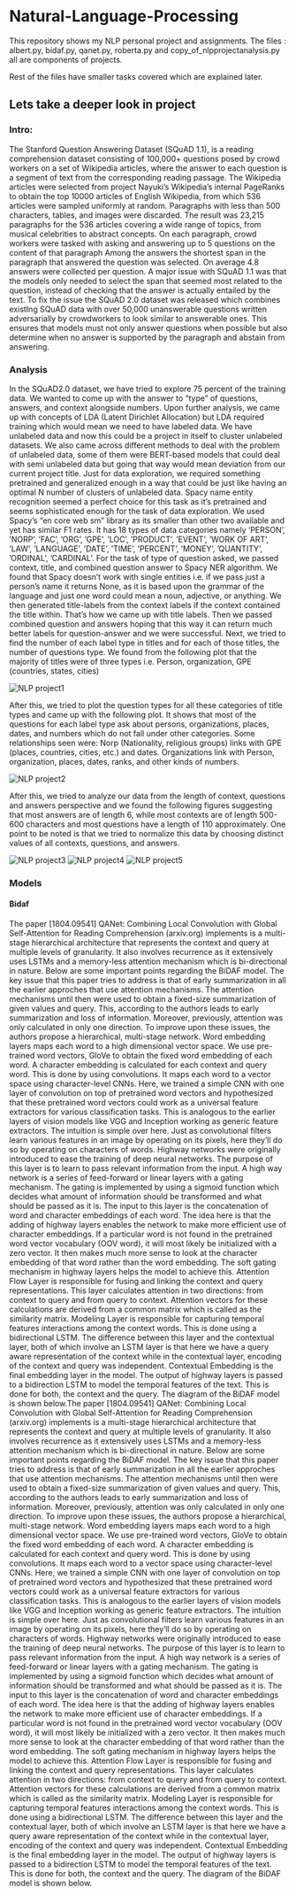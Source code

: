 # Natural-Language-Processing

This repository shows my NLP personal project and assignments. 
The files : albert.py, bidaf.py, qanet.py, roberta.py and copy_of_nlpprojectanalysis.py all are components of projects.

Rest of the files have smaller tasks covered which are explained later.

## Lets take a deeper look in project

### Intro:
The Stanford Question Answering Dataset (SQuAD 1.1), is a reading comprehension dataset consisting of 100,000+ questions posed by crowd workers on a set of Wikipedia articles, where the answer to each question is a segment of text from the corresponding reading passage.
The Wikipedia articles were selected from project Nayuki’s Wikipedia’s internal PageRanks to obtain the top 10000 articles of English Wikipedia, from which 536 articles were sampled uniformly at random. Paragraphs with less than 500 characters, tables, and images were discarded.
The result was 23,215 paragraphs for the 536 articles covering a wide range of topics, from musical celebrities to abstract concepts. On each paragraph, crowd workers were tasked with asking and answering up to 5 questions on the content of that paragraph Among the answers the shortest span in the paragraph that answered the question was selected. On average 4.8 answers were collected per question.
A major issue with SQuAD 1.1 was that the models only needed to select the span that seemed most related to the question, instead of checking that the answer is actually entailed by the text. To fix the issue the SQuAD 2.0 dataset was released which combines existIng SQuAD data with over 50,000 unanswerable questions written adversarially by crowdworkers to look similar to answerable ones. This ensures that models must not only answer questions when possible but also determine when no answer is supported by the paragraph and abstain from answering.

### Analysis
In the SQuAD2.0 dataset, we have tried to explore 75 percent of the training data. We wanted to come up with the answer to “type” of questions, answers, and context alongside numbers. Upon further analysis, we came up with concepts of LDA (Latent Dirichlet Allocation) but LDA required training which would mean we need to have labeled data. We have unlabeled data and now this could be a project in itself to cluster unlabeled datasets. We also came across different methods to deal with the problem of unlabeled data, some of them were BERT-based models that could deal with semi unlabeled data but going that way would mean deviation from our current project title. Just for data exploration, we required something pretrained and generalized enough in a way that could be just like having an optimal
N number of clusters of unlabeled data. Spacy name entity recognition seemed a perfect choice for this task as it’s pretrained and seems sophisticated enough for the task of data exploration. We used Spacy’s “en core web sm” library as its smaller than other two available and yet has similar F1 rates. It has 18 types of data categories namely ‘PERSON’, ’NORP’, ’FAC’, ’ORG’, ’GPE’, ’LOC’, ’PRODUCT’, ’EVENT’, ’WORK OF ART’, ’LAW’, ’LANGUAGE’, ’DATE’, ’TIME’, ’PERCENT’, ’MONEY’, ’QUANTITY’, ’ORDINAL’, ’CARDINAL’. For the task of type of question asked, we passed context, title, and combined question answer to Spacy NER algorithm. 
We found that Spacy doesn’t work with single entities i.e. if we pass just a person’s name it returns None, as it is based upon the grammar of the language and just one word could mean a noun, adjective, or anything. We then generated title-labels from the context labels if the context contained the title within. That’s how we came up with title labels. Then we passed combined question and answers hoping that this way it can return much better labels for question-answer and we were successful.
Next, we tried to find the number of each label type in titles and for each of those titles, the number of questions type. We found from the following plot that the majority of titles were of three types i.e. Person, organization, GPE (countries, states, cities)

![NLP project1](https://user-images.githubusercontent.com/19994641/200920674-29f8ede3-6beb-493c-9ad5-758fb90e2f24.png)

After this, we tried to plot the question types for all these categories of title types and came up with the following plot. It shows that most of the questions for each label type ask about persons, organizations, places, dates, and numbers which do not fall under other categories. Some relationships seen were: Norp (Nationality, religious groups) links with GPE (places, countries, cities, etc.) and dates. Organizations link with Person, organization, places, dates, ranks, and other kinds of numbers.

![NLP project2](https://user-images.githubusercontent.com/19994641/200920945-65ccf654-bb99-4ac0-84ae-af26770de34b.png)

After this, we tried to analyze our data from the length of context, questions and answers perspective and we found the following figures suggesting that most answers are of length 6, while most contexts are of length 500-600 characters and most questions have a length of 110 approximately. One point to be noted is that we tried to normalize this data by choosing distinct values of all contexts, questions, and answers.

![NLP project3](https://user-images.githubusercontent.com/19994641/200921754-2e962745-d797-454e-8229-5ef0d4bfaa5c.png)
![NLP project4](https://user-images.githubusercontent.com/19994641/200921827-63865472-798a-45da-83c2-1c740e39ac2d.png)
![NLP project5](https://user-images.githubusercontent.com/19994641/200921889-1c62f97e-7362-4bf0-a4da-8bacb2091bd3.png)

### Models
#### Bidaf
The paper [1804.09541] QANet: Combining Local Convolution with Global Self-Attention for Reading Comprehension (arxiv.org) implements is a multi-stage hierarchical architecture that represents the context and query at multiple levels of granularity. It also involves recurrence as it extensively uses LSTMs and a memory-less attention mechanism which is bi-directional in nature. Below are some important points regarding the BiDAF model. The key issue that this paper tries to address is that of early summarization in all the earlier approches that use attention mechanisms. The attention mechanisms until then were used to obtain a fixed-size summarization of given values and query. This, according to the authors leads to early summarization and loss of information. Moreover, previously, attention was only calculated in only one direction. To improve upon these issues, the authors propose a hierarchical, multi-stage network. Word embedding layers maps each word to a high dimensional vector space. We use pre-trained word vectors, GloVe to obtain the fixed word embedding of each word. A character embedding is calculated for each context and query word. This is done by using convolutions. It maps each word to a vector space using character-level CNNs. Here, we trained a simple CNN with one layer of convolution on top of pretrained word vectors and hypothesized that these pretrained word vectors could work as a universal feature extractors for various classification tasks. This is analogous to the earlier layers of vision models like VGG and Inception working as generic feature extractors. The intuition is simple over here. Just as convolutional filters learn various features in an image by operating on its pixels, here they’ll do so by operating on characters of words. Highway networks were originally introduced to ease the training of deep neural networks. The purpose of this layer is to learn to pass relevant information from the input. A high way network is a series of feed-forward or linear layers with a gating mechanism. The gating is implemented by using a sigmoid function which decides what amount of information should be transformed and what should be passed as it is. The input to this layer is the concatenation of word and character embeddings of each word. The idea here is that the adding of highway layers enables the network to make more efficient use of character embeddings. If a particular word is not found in the pretrained word vector vocabulary (OOV word), it will most likely be initialized with a zero vector. It then makes much more sense to look at the character embedding of that word rather than the word embedding. The soft gating mechanism in highway layers helps the model to achieve this. Attention Flow Layer is responsible for fusing and linking the context and query representations. This layer calculates attention in two directions: from context to query and from query to context. Attention vectors for these calculations are derived from a common matrix which is called as the similarity matrix. Modeling Layer is responsible for capturing temporal features interactions among the context words. This is done using a bidirectional LSTM. The difference between this layer and the contextual layer, both of which involve an LSTM layer is that here we have a query aware representation of the context while in the contextual layer, encoding of the context and query was independent. Contextual Embedding is the final embedding layer in the model. The output of highway layers is passed to a bidirection LSTM to model the temporal features of the text. This is done for both, the context and the query. The diagram of the BiDAF model is shown below.The paper [1804.09541] QANet: Combining Local Convolution with Global Self-Attention for Reading Comprehension (arxiv.org) implements is a multi-stage hierarchical architecture that represents the context and query at multiple levels of granularity. It also involves recurrence as it extensively uses LSTMs and a memory-less attention mechanism which is bi-directional in nature. Below are some important points regarding the BiDAF model. The key issue that this paper tries to address is that of early summarization in all the earlier approches that use attention mechanisms. The attention mechanisms until then were used to obtain a fixed-size summarization of given values and query. This, according to the authors leads to early summarization and loss of information. Moreover, previously, attention was only calculated in only one direction. To improve upon these issues, the authors propose a hierarchical, multi-stage network. Word embedding layers maps each word to a high dimensional vector space. We use pre-trained word vectors, GloVe to obtain the fixed word embedding of each word. A character embedding is calculated for each context and query word. This is done by using convolutions. It maps each word to a vector space using character-level CNNs. Here, we trained a simple CNN with one layer of convolution on top of pretrained word vectors and hypothesized that these pretrained word vectors could work as a universal feature extractors for various classification tasks. This is analogous to the earlier layers of vision models like VGG and Inception working as generic feature extractors. The intuition is simple over here. Just as convolutional filters learn various features in an image by operating on its pixels, here they’ll do so by operating on characters of words. Highway networks were originally introduced to ease the training of deep neural networks. The purpose of this layer is to learn to pass relevant information from the input. A high way network is a series of feed-forward or linear layers with a gating mechanism. The gating is implemented by using a sigmoid function which decides what amount of information should be transformed and what should be passed as it is. The input to this layer is the concatenation of word and character embeddings of each word. The idea here is that the adding of highway layers enables the network to make more efficient use of character embeddings. If a particular word is not found in the pretrained word vector vocabulary (OOV word), it will most likely be initialized with a zero vector. It then makes much more sense to look at the character embedding of that word rather than the word embedding. The soft gating mechanism in highway layers helps the model to achieve this. Attention Flow Layer is responsible for fusing and linking the context and query representations. This layer calculates attention in two directions: from context to query and from query to context. Attention vectors for these calculations are derived from a common matrix which is called as the similarity matrix. Modeling Layer is responsible for capturing temporal features interactions among the context words. This is done using a bidirectional LSTM. The difference between this layer and the contextual layer, both of which involve an LSTM layer is that here we have a query aware representation of the context while in the contextual layer, encoding of the context and query was independent. Contextual Embedding is the final embedding layer in the model. The output of highway layers is passed to a bidirection LSTM to model the temporal features of the text. This is done for both, the context and the query. The diagram of the BiDAF model is shown below.
